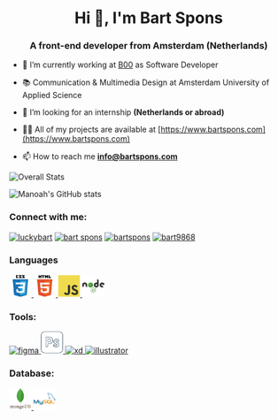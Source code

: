 <h1 align="center">Hi 👋, I'm Bart Spons</h1>
<h3 align="center">A front-end developer from Amsterdam (Netherlands)</h3>

- 🔭 I’m currently working at [B00](https://www.b00.com/) as Software Developer

- 📚 Communication & Multimedia Design at Amsterdam University of Applied Science

- 🤝 I’m looking for an internship **(Netherlands or abroad)**

- 👨‍💻 All of my projects are available at [https://www.bartspons.com](https://www.bartspons.com)

- 📫 How to reach me **info@bartspons.com**

![Overall Stats](https://github-readme-stats.vercel.app/api?username=bart-spons&count_private=true&show_icons=true&hide=contribs&&amptheme=transparentstyle=max-width:100%;)

<img src="https://camo.githubusercontent.com/5f4de66e8cbe7605f4b4ab8504996f1f259e0abe79e7e3638e67cd734d1df842/68747470733a2f2f6769746875622d726561646d652d73746174732e76657263656c2e6170702f6170693f757365726e616d653d6d7464766c707226636f756e745f707269766174653d747275652673686f775f69636f6e733d74727565267468656d653d7472616e73706172656e74" alt="Manoah's GitHub stats" data-canonical-src="https://github-readme-stats.vercel.app/api?username=bart-spons&amp;count_private=true&amp;show_icons=true&amp;theme=transparent" style="max-width: 100%;">


<h3 align="left">Connect with me:</h3>
<p align="left">
<a href="https://codepen.io/luckybart" target="blank"><img align="center" src="https://raw.githubusercontent.com/rahuldkjain/github-profile-readme-generator/master/src/images/icons/Social/codepen.svg" alt="luckybart" height="30" width="40" /></a>
<a href="https://www.linkedin.com/in/bartspons/" target="blank"><img align="center" src="https://raw.githubusercontent.com/rahuldkjain/github-profile-readme-generator/master/src/images/icons/Social/linked-in-alt.svg" alt="bart spons" height="30" width="40" /></a>
<a href="https://instagram.com/bartspons" target="blank"><img align="center" src="https://raw.githubusercontent.com/rahuldkjain/github-profile-readme-generator/master/src/images/icons/Social/instagram.svg" alt="bartspons" height="30" width="40" /></a>
<a href="https://discord.gg/bart9868" target="blank"><img align="center" src="https://raw.githubusercontent.com/rahuldkjain/github-profile-readme-generator/master/src/images/icons/Social/discord.svg" alt="bart9868" height="30" width="40" /></a>
</p>

<h3 align="left">Languages</h3>
<p align="left"> <a href="https://www.w3schools.com/css/" target="_blank" rel="noreferrer"> <img src="https://raw.githubusercontent.com/devicons/devicon/master/icons/css3/css3-original-wordmark.svg" alt="css3" width="40" height="40"/> </a> 
<a href="https://www.w3.org/html/" target="_blank" rel="noreferrer"> <img src="https://raw.githubusercontent.com/devicons/devicon/master/icons/html5/html5-original-wordmark.svg" alt="html5" width="40" height="40"/> </a>  
<a href="https://developer.mozilla.org/en-US/docs/Web/JavaScript" target="_blank" rel="noreferrer"> <img src="https://raw.githubusercontent.com/devicons/devicon/master/icons/javascript/javascript-original.svg" alt="javascript" width="40" height="40"/> </a> 
 <a href="https://nodejs.org" target="_blank" rel="noreferrer"> <img src="https://raw.githubusercontent.com/devicons/devicon/master/icons/nodejs/nodejs-original-wordmark.svg" alt="nodejs" width="40" height="40"/> </a> </p>

<h3 align="left">Tools:</h3>
<p align="left">  <a href="https://www.figma.com/" target="_blank" rel="noreferrer"> <img src="https://www.vectorlogo.zone/logos/figma/figma-icon.svg" alt="figma" width="40" height="40"/> </a> 
<a href="https://www.photoshop.com/en" target="_blank" rel="noreferrer"> <img src="https://raw.githubusercontent.com/devicons/devicon/master/icons/photoshop/photoshop-line.svg" alt="photoshop" width="40" height="40"/> </a> 
<a href="https://www.adobe.com/products/xd.html" target="_blank" rel="noreferrer"> <img src="https://cdn.worldvectorlogo.com/logos/adobe-xd.svg" alt="xd" width="40" height="40"/> </a> 
<a href="https://www.adobe.com/in/products/illustrator.html" target="_blank" rel="noreferrer"> <img src="https://www.vectorlogo.zone/logos/adobe_illustrator/adobe_illustrator-icon.svg" alt="illustrator" width="40" height="40"/> </a></p> 

<h3 align="left">Database:</h3>
<p align="left"> <a href="https://www.mongodb.com/" target="_blank" rel="noreferrer"> <img src="https://raw.githubusercontent.com/devicons/devicon/master/icons/mongodb/mongodb-original-wordmark.svg" alt="mongodb" width="40" height="40"/> </a> 
  <a href="https://www.mysql.com/" target="_blank" rel="noreferrer"> <img src="https://raw.githubusercontent.com/devicons/devicon/master/icons/mysql/mysql-original-wordmark.svg" alt="mysql" width="40" height="40"/> </a> </p>
